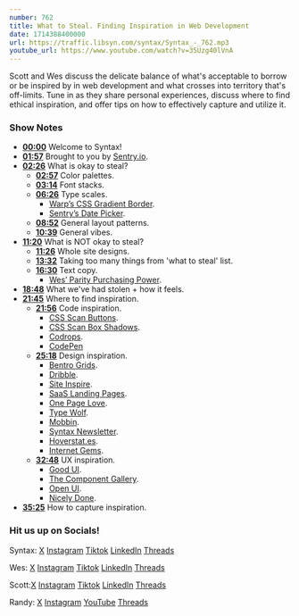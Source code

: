 ```yaml
---
number: 762
title: What to Steal. Finding Inspiration in Web Development
date: 1714388400000
url: https://traffic.libsyn.com/syntax/Syntax_-_762.mp3
youtube_url: https://www.youtube.com/watch?v=35Uzg40lVnA
---
```


Scott and Wes discuss the delicate balance of what's acceptable to borrow or be inspired by in web development and what crosses into territory that's off-limits. Tune in as they share personal experiences, discuss where to find ethical inspiration, and offer tips on how to effectively capture and utilize it.

### Show Notes

* **[00:00](#t=00:00)** Welcome to Syntax!
* **[01:57](#t=01:57)** Brought to you by [Sentry.io](https://www.sentry.io/syntax).
* **[02:26](#t=02:26)** What is okay to steal?
    * **[02:57](#t=02:57)** Color palettes.
    * **[03:14](#t=03:14)** Font stacks.
    * **[06:26](#t=06:26)** Type scales.
        * [Warp’s CSS Gradient Border](https://www.tiktok.com/@wesbos/video/7198565156853386502).
        * [Sentry’s Date Picker](https://x.com/syntaxfm/status/1775907339792490785).
    * **[08:52](#t=08:52)** General layout patterns.
    * **[10:39](#t=10:39)** General vibes.
* **[11:20](#t=11:20)** What is NOT okay to steal?
    * **[11:26](#t=11:26)** Whole site designs.
    * **[13:32](#t=13:32)** Taking too many things from 'what to steal' list.
    * **[16:30](#t=16:30)** Text copy.
        * [Wes’ Parity Purchasing Power](https://wesbos.com/parity-purchasing-power).
* **[18:48](#t=18:48)** What we've had stolen + how it feels.
* **[21:45](#t=21:45)** Where to find inspiration.
    * **[21:56](#t=21:56)** Code inspiration.
        * [CSS Scan Buttons](https://getcssscan.com/css-buttons-examples).
        * [CSS Scan Box Shadows](https://getcssscan.com/css-box-shadow-examples?ref=beautifulbuttons-bottom).
        * [Codrops](https://tympanus.net/codrops/).
        * [CodePen](https://codepen.io/)
    * **[25:18](#t=25:18)** Design inspiration.
        * [Bentro Grids](https://bentogrids.com/).
        * [Dribble](https://dribbble.com/).
        * [Site Inspire](https://www.siteinspire.com/).
        * [SaaS Landing Pages](https://saaslandingpage.com/).
        * [One Page Love](https://onepagelove.com/).
        * [Type Wolf](https://www.typewolf.com/).
        * [Mobbin](https://mobbin.com/browse/ios/apps).
        * [Syntax Newsletter](https://syntax.fm/snackpack/).
        * [Hoverstat.es](https://www.hoverstat.es/).
        * [Internet Gems](https://ilovecreatives.com/internet-gems).
    * **[32:48](#t=32:48)** UX inspiration.
        * [Good UI](https://goodui.org/).
        * [The Component Gallery](https://component.gallery/).
        * [Open UI](https://open-ui.org/).
        * [Nicely Done](https://nicelydone.club/).
* **[35:25](#t=35:25)** How to capture inspiration.

### Hit us up on Socials!

Syntax: [X](https://twitter.com/syntaxfm) [Instagram](https://www.instagram.com/syntax_fm/) [Tiktok](https://www.tiktok.com/@syntaxfm) [LinkedIn](https://www.linkedin.com/company/96077407/admin/feed/posts/) [Threads](https://www.threads.net/@syntax_fm)

Wes: [X](https://twitter.com/wesbos) [Instagram](https://www.instagram.com/wesbos/) [Tiktok](https://www.tiktok.com/@wesbos) [LinkedIn](https://www.linkedin.com/in/wesbos/) [Threads](https://www.threads.net/@wesbos)

Scott:[X](https://twitter.com/stolinski) [Instagram](https://www.instagram.com/stolinski/) [Tiktok](https://www.tiktok.com/@stolinski) [LinkedIn](https://www.linkedin.com/in/stolinski/) [Threads](https://www.threads.net/@stolinski)

Randy: [X](https://twitter.com/randyrektor) [Instagram](https://www.instagram.com/randyrektor/) [YouTube](https://www.youtube.com/@randyrektor) [Threads](https://www.threads.net/@randyrektor)
